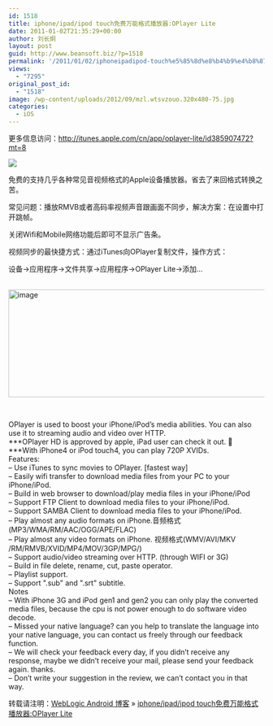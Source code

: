 ```yaml
---
id: 1518
title: iphone/ipad/ipod touch免费万能格式播放器:OPlayer Lite
date: 2011-01-02T21:35:29+00:00
author: 刘长炯
layout: post
guid: http://www.beansoft.biz/?p=1518
permalink: '/2011/01/02/iphoneipadipod-touch%e5%85%8d%e8%b4%b9%e4%b8%87%e8%83%bd%e6%a0%bc%e5%bc%8f%e6%92%ad%e6%94%be%e5%99%a8oplayer-lite/'
views:
  - "7295"
original_post_id:
  - "1518"
image: /wp-content/uploads/2012/09/mzl.wtsvzouo.320x480-75.jpg
categories:
  - iOS
---
```

更多信息访问：<http://itunes.apple.com/cn/app/oplayer-lite/id385907472?mt=8>

![](http://a1.phobos.apple.com/us/r1000/038/Purple/c8/3d/e3/mzl.wtsvzouo.320x480-75.jpg)

免费的支持几乎各种常见音视频格式的Apple设备播放器。省去了来回格式转换之苦。

常见问题：播放RMVB或者高码率视频声音跟画面不同步，解决方案：在设置中打开跳帧。

关闭Wifi和Mobile网络功能后即可不显示广告条。

视频同步的最快捷方式：通过iTunes向OPlayer复制文件，操作方式：

设备->应用程序->文件共享->应用程序->OPlayer Lite->添加&#8230;

&#160;[<img title="image" style="border-right:0;border-top:0;display:inline;border-left:0;border-bottom:0;" height="212" alt="image" src="http://www.beansoft.biz/wp-content/uploads/2011/01/image_thumb.png" width="809" border="0" />](http://www.beansoft.biz/wp-content/uploads/2011/01/image.png) 

&#160;

OPlayer is used to boost your iPhone/iPod&#8217;s media abilities. You can also use it to streaming audio and video over HTTP.   
\***OPlayer HD is approved by apple, iPad user can check it out. 🙂   
\***With iPhone4 or iPod touch4, you can play 720P XVIDs.   
Features:   
&#8211; Use iTunes to sync movies to OPlayer. [fastest way]   
&#8211; Easily wifi transfer to download media files from your PC to your iPhone/iPod.   
&#8211; Build in web browser to download/play media files in your iPhone/iPod   
&#8211; Support FTP Client to download media files to your iPhone/iPod.   
&#8211; Support SAMBA Client to download media files to your iPhone/iPod.   
&#8211; Play almost any audio formats on iPhone.音频格式 (MP3/WMA/RM/AAC/OGG/APE/FLAC)   
&#8211; Play almost any video formats on iPhone. 视频格式(WMV/AVI/MKV /RM/RMVB/XVID/MP4/MOV/3GP/MPG/)   
&#8211; Support audio/video streaming over HTTP. (through WIFI or 3G)   
&#8211; Build in file delete, rename, cut, paste operator.   
&#8211; Playlist support.   
&#8211; Support ".sub" and ".srt" subtitle.   
Notes   
&#8211; With iPhone 3G and iPod gen1 and gen2 you can only play the converted media files, because the cpu is not power enough to do software video decode.   
&#8211; Missed your native language? can you help to translate the language into your native language, you can contact us freely through our feedback function.   
&#8211; We will check your feedback every day, if you didn&#8217;t receive any response, maybe we didn&#8217;t receive your mail, please send your feedback again. thanks.   
&#8211; Don&#8217;t write your suggestion in the review, we can&#8217;t contact you in that way.

转载请注明：[WebLogic Android 博客](http://www.beansoft.biz) &raquo; [iphone/ipad/ipod touch免费万能格式播放器:OPlayer Lite](http://www.beansoft.biz/2011/01/02/iphoneipadipod-touch%e5%85%8d%e8%b4%b9%e4%b8%87%e8%83%bd%e6%a0%bc%e5%bc%8f%e6%92%ad%e6%94%be%e5%99%a8oplayer-lite/)